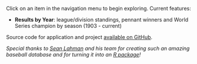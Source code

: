 Click on an item in the navigation menu to begin exploring. Current features:

* **Results by Year**: league/division standings, pennant winners and World Series champion by season (1903 - current)

Source code for application and project [available on GitHub](https://github.com/dnegrey/mlbDashboard).

*Special thanks to [Sean Lahman](http://seanlahman.com/) and his team for creating such an amazing baseball database and for turning it into an [R package](http://lahman.r-forge.r-project.org/)!*
